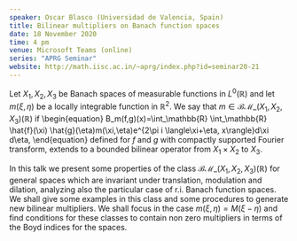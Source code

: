 ```yaml
---
speaker: Oscar Blasco (Universidad de Valencia, Spain)
title: Bilinear multipliers on Banach function spaces
date: 18 November 2020
time: 4 pm
venue: Microsoft Teams (online)
series: "APRG Seminar"
website: http://math.iisc.ac.in/~aprg/index.php?id=seminar20-21
---
```


Let $X_1,X_2, X_3$ be Banach  spaces of measurable functions in
$L^0(\mathbb R)$ and let $m(\xi,\eta)$ be a locally integrable
function in $\mathbb R^2$. We say that
$m\in \mathcal{BM}\_{(X_1,X_2,X_3)}(\mathbb R)$ if
\begin{equation}
B_m(f,g)(x)=\int_\mathbb{R} \int_\mathbb{R} \hat{f}(\xi)
\hat{g}(\eta)m(\xi,\eta)e^{2\pi i \langle\xi+\eta, x\rangle}d\xi d\eta,
\end{equation}
defined for $f$ and $g$ with compactly supported Fourier transform,
extends to a bounded bilinear operator from $X_1 \times X_2$ to $X_3$.

In this talk we present some properties of the class
$\mathcal{BM}\_{(X_1,X_2,X_3)}(\mathbb R)$ for general spaces which are
invariant under translation, modulation and dilation, analyzing also the
particular case of r.i. Banach function spaces. We shall give some
examples in this class and some procedures to generate new bilinear
multipliers. We shall focus in the case $m(\xi,\eta)=M(\xi-\eta)$ and
find conditions for these classes to contain non zero multipliers in
terms of the Boyd indices for the spaces.
